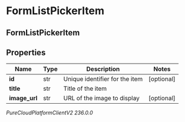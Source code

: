 # FormListPickerItem

## FormListPickerItem

## Properties

|Name | Type | Description | Notes|
|------------ | ------------- | ------------- | -------------|
| **id** | str | Unique identifier for the item | [optional] |
| **title** | str | Title of the item | |
| **image_url** | str | URL of the image to display | [optional] |



_PureCloudPlatformClientV2 236.0.0_
